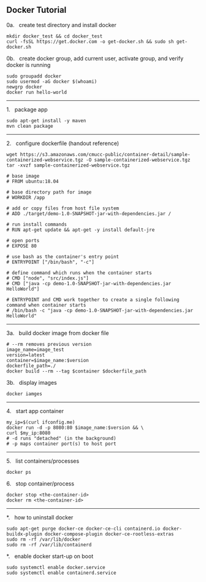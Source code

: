 ## Docker Tutorial


0a.   create test directory and install docker
```
mkdir docker_test && cd docker_test
curl -fsSL https://get.docker.com -o get-docker.sh && sudo sh get-docker.sh
```

0b.   create docker group, add current user, activate group, and verify docker is running
```
sudo groupadd docker
sudo usermod -aG docker $(whoami)
newgrp docker
docker run hello-world
```

---

1.   package app
```
sudo apt-get install -y maven
mvn clean package
```

---

2.   configure dockerfile (handout reference)
```
wget https://s3.amazonaws.com/cmucc-public/container-detail/sample-containerized-webservice.tgz -O sample-containerized-webservice.tgz
tar -xvzf sample-containerized-webservice.tgz

# base image
# FROM ubuntu:18.04

# base directory path for image
# WORKDIR /app

# add or copy files from host file system
# ADD ./target/demo-1.0-SNAPSHOT-jar-with-dependencies.jar /

# run install commands
# RUN apt-get update && apt-get -y install default-jre

# open ports
# EXPOSE 80

# use bash as the container's entry point
# ENTRYPOINT ["/bin/bash", "-c"]

# define command which runs when the container starts
# CMD ["node", "src/index.js"]
# CMD ["java -cp demo-1.0-SNAPSHOT-jar-with-dependencies.jar HelloWorld"]

# ENTRYPOINT and CMD work together to create a single following command when container starts
# /bin/bash -c "java -cp demo-1.0-SNAPSHOT-jar-with-dependencies.jar HelloWorld"
```

---

3a.   build docker image from docker file
```
# --rm removes previous version
image_name=image_test
version=latest
container=$image_name:$version
dockerfile_path=./
docker build --rm --tag $container $dockerfile_path
```

3b.   display images
```
docker iamges
```

---

4.   start app container
```
my_ip=$(curl ifconfig.me)
docker run -d -p 8080:80 $image_name:$version && \
curl $my_ip:8080
# -d runs "detached" (in the background)
# -p maps container port(s) to host port
```

---

5.   list containers/processes
```
docker ps
```

6.   stop container/process
```
docker stop <the-container-id>
docker rm <the-container-id>
```

---

*.   how to uninstall docker
```
sudo apt-get purge docker-ce docker-ce-cli containerd.io docker-buildx-plugin docker-compose-plugin docker-ce-rootless-extras
sudo rm -rf /var/lib/docker
sudo rm -rf /var/lib/containerd
```

*.   enable docker start-up on boot
```
sudo systemctl enable docker.service
sudo systemctl enable containerd.service
```
